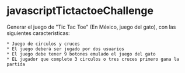  # javascriptTictactoeChallenge

 Generar el juego de "Tic Tac Toe" (En México, juego del gato), con las siguientes caracteristicas:

    * Juego de circulos y cruces 
    * El juego deberá ser jugado por dos usuarios
    * El juego debe tener 9 botones emulado el juego del gato
    * EL jugador que complete 3 circulos o tres cruces primero gana la partida 


    